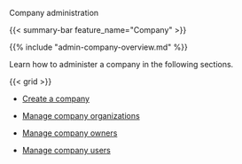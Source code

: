 Company administration


{{< summary-bar feature_name="Company" >}}

{{% include "admin-company-overview.md" %}}

Learn how to administer a company in the following sections.

{{< grid >}}



- [Create a company](https://docs.docker.com/admin/company/new-company/)

- [Manage company organizations](https://docs.docker.com/admin/company/organizations/)

- [Manage company owners](https://docs.docker.com/admin/company/owners/)

- [Manage company users](https://docs.docker.com/admin/company/users/)
